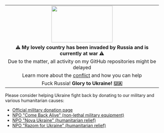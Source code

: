 <table align="center">
  <tr>
    <td align="center"><img src="https://upload.wikimedia.org/wikipedia/commons/thumb/4/49/Flag_of_Ukraine.svg/2560px-Flag_of_Ukraine.svg.png" width="200" height="120"></td>
  </tr>
  <tr>
    <td align="center"><b>⚠ My lovely country has been invaded by Russia and is currently at war ⚠</b></td>
  </tr>
  <tr>
    <td align="center">Due to the matter, all activity on my GitHub repositories might be delayed</td>
  </tr>
  <tr>
    <td align="center">Learn more about the <a href="https://uacrisis.org/en/russia-attacks-ukraine-live-update">conflict</a> and how you can help</td>
  </tr>
  <tr>
    <td align="center">Fuck Russia! <b>Glory to Ukraine! 🇺🇦</b></td>
  </tr>
</table>

<p>Please consider helping Ukraine fight back by donating to our military and various humanitarian causes:<ul><li><a href="https://bank.gov.ua/en/news/all/natsionalniy-bank-vidkriv-spetsrahunok-dlya-zboru-koshtiv-na-potrebi-armiyi">Official military donation page</a></li><li><a href="https://savelife.in.ua/en/donate">NPO "Come Back Alive" (non-lethal military equipment)</a></li><li><a href="https://novaukraine.org/donate">NPO "Nova Ukraine" (humanitarian relief)</a></li><li><a href="https://razomforukraine.org/donate">NPO "Razom for Ukraine" (humanitarian relief)</a></li></ul></p>



<!--
**andrexx/andrexx** is a ✨ _special_ ✨ repository because its `README.md` (this file) appears on your GitHub profile.

Here are some ideas to get you started:

- 🔭 I’m currently working on ...
- 🌱 I’m currently learning ...
- 👯 I’m looking to collaborate on ...
- 🤔 I’m looking for help with ...
- 💬 Ask me about ...
- 📫 How to reach me: ...
- 😄 Pronouns: ...
- ⚡ Fun fact: ...
-->
